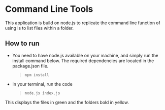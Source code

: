 # Command Line Tools

This application is build on node.js to replicate the command line function of using ls to list files within a folder.


## How to run

- You need to have node.js available on your machine, and simply run the install command below. The required dependencies are located in the package.json file.  

    > `npm install`

- In your terminal, run the code 

    > `node.js index.js`

This displays the files in green and the folders bold in yellow.